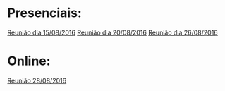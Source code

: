 # Presenciais:
[Reunião dia 15/08/2016](https://github.com/fga-gpp-mds/2016.2-WikiLegis/wiki/Reuni%C3%A3o-dia-15.08.2016)
[Reunião dia 20/08/2016](https://github.com/fga-gpp-mds/2016.2-WikiLegis/wiki/Reuni%C3%A3o-20.08.2016)
[Reunião dia 26/08/2016](https://github.com/fga-gpp-mds/2016.2-WikiLegis/wiki/Reuni%C3%A3o-dia-26.08.2016)

# Online:
[Reunião 28/08/2016](https://github.com/fga-gpp-mds/2016.2-WikiLegis/wiki/Reuni%C3%A3o-dia-28.08.2016)